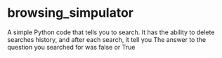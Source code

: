 # browsing_simpulator
A simple Python code that tells you to search. It has the ability to delete searches history, and after each search, it  tell you The answer to the question you searched for was false or True
